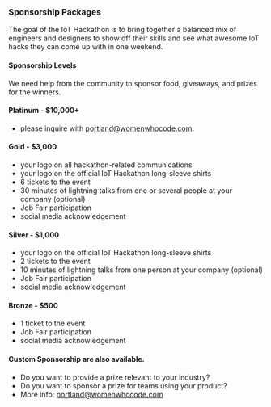 ### Sponsorship Packages

The goal of the IoT Hackathon is to bring together a balanced mix of engineers and designers to show off their skills and see what awesome IoT hacks they can come up with in one weekend. 

#### Sponsorship Levels

We need help from the community to sponsor food, giveaways, and prizes for the winners.

#### Platinum - $10,000+ 

- please inquire with portland@womenwhocode.com.

#### Gold - $3,000

- your logo on all hackathon-related communications
- your logo on the official IoT Hackathon long-sleeve shirts
- 6 tickets to the event
- 30 minutes of lightning talks from one or several people at your company (optional)
- Job Fair participation
- social media acknowledgement

#### Silver - $1,000

- your logo on the official IoT Hackathon long-sleeve shirts
- 2 tickets to the event
- 10 minutes of lightning talks from one person at your company (optional)
- Job Fair participation
- social media acknowledgement

#### Bronze - $500

- 1 ticket to the event
- Job Fair participation
- social media acknowledgement

#### Custom Sponsorship are also available.

- Do you want to provide a prize relevant to your industry? 
- Do you want to sponsor a prize for teams using your product?
- More info: portland@womenwhocode.com

